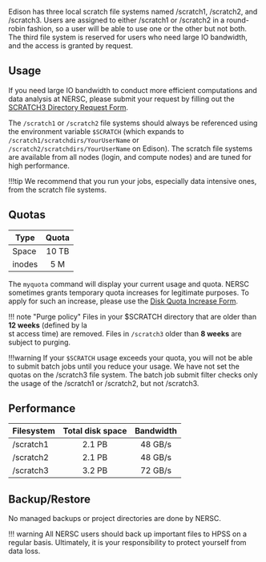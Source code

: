 Edison has three local scratch file systems named /scratch1, /scratch2, and /scratch3. Users are assigned to either /scratch1 or /scratch2 in a round-robin fashion, so a user will be able to use one or the other but not both. The third file system is reserved for users who need large IO bandwidth, and the access is granted by request. 

## Usage

If you need large IO bandwidth to conduct more efficient computations and data analysis at NERSC, please submit your request by filling out the [SCRATCH3 Directory Request Form](http://www.nersc.gov/users/computational-systems/edison/file-storage-and-i-o/edison-scratch3-directory-request-form/).

The `/scratch1` or `/scratch2` file systems should always be referenced using the environment variable `$SCRATCH` (which expands to `/scratch1/scratchdirs/YourUserName` or `/scratch2/scratchdirs/YourUserName` on Edison). The scratch file systems are available from all nodes (login, and compute nodes) and are tuned for high performance. 

!!!tip
	We recommend that you run your jobs, especially data intensive ones, from the scratch file systems.

## Quotas

| Type   | Quota |
|--------|:-----:|
| Space  | 10 TB |
| inodes | 5 M   |

The `myquota` command will display your current usage and quota.  NERSC sometimes grants temporary quota increases for legitimate purposes. To apply for such an increase, please use the [Disk Quota Increase Form](http://www.nersc.gov/users/storage-and-file-systems/file-systems/data-storage-quota-increase-request/).

!!! note "Purge policy"
	Files in your $SCRATCH directory that are older than **12 weeks** (defined by la\
st access time) are removed. Files in `/scratch3` older than **8 weeks** are subject to purging.

!!!warning
	If your `$SCRATCH` usage exceeds your quota, you will not be able to submit batch jobs until you reduce your usage. We have not set the quotas on the /scratch3 file system. The batch job submit filter checks only the usage of the /scratch1 or /scratch2, but not /scratch3.


## Performance

| Filesystem | Total disk space | Bandwidth |
|------------|:----------------:|:---------:|
| /scratch1  | 2.1 PB           | 48 GB/s   |
| /scratch2  | 2.1 PB           | 48 GB/s   |
| /scratch3  | 3.2 PB           | 72 GB/s   |

## Backup/Restore

No managed backups or project directories are done by NERSC.

!!! warning
	 All NERSC users should back up important files to HPSS on a regular basis.  Ultimately, it is your responsibility to protect yourself from data loss.
